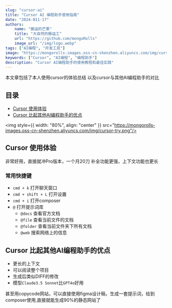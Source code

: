 ```yaml
---
slug: "cursor-ai"
title: "Cursor AI 编程助手使用指南"
date: "2024-011-17"
authors:
    name: "搬运的芒果"
    title: "大自然的搬运工"
    url: "https://github.com/mongoRolls"
    image_url: "/img/logo.webp"
tags: ["AI编程", "开发工具"]
image: "https://mongorolls-images.oss-cn-shenzhen.aliyuncs.com/img/cursor-1.png"
keywords: ["Cursor", "AI编程", "编程助手"]
description: "Cursor AI编程助手的使用教程和最佳实践"
---
```


本文章包括了本人使用cursor的体验总结
以及cursor与其他AI编程助手的对比

<!-- truncate -->

## 目录

- [Cursor 使用体验](#cursor-使用体验)
- [Cursor 比起其他AI编程助手的优点](#cursor-比起其他AI编程助手的优点)

<img style={{ width: "80%", align: "center" }} src="https://mongorolls-images.oss-cn-shenzhen.aliyuncs.com/img/cursor-try.png"/>

## Cursor 使用体验

非常好用，直接就冲Pro版本，一个月20刀
补全功能更强，上下文功能也更长

### 常用快捷键

- `cmd + k` 打开聊天窗口
- `cmd + shift + L` 打开设置
- `cmd + i` 打开composer
- `@` 打开提示词库
  - `@docs` 查看官方文档
  - `@file` 查看当前文件的文档
  - `@folder` 查看当前文件夹下所有文档
  - `@web` 搜索网络上的信息

## Cursor 比起其他AI编程助手的优点

- 更长的上下文
- 可以阅读整个项目
- 生成后类似DIFF的修改
- 模型`Claude3.5 Sonnet`比`GPT4o`好用

甚至用copycode网站，可以直接使用figma设计稿，生成一套提示词，给到composer使用,直接就能生成90%的静态网站了
